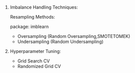 1. Imbalance Handling Techniques:

	Resampling Methods: 

	package: imblearn
	
	- Oversampling (Random Oversampling,SMOTETOMEK)
	- Undersampling (Random Undersampling)


2. Hyperparameter Tuning:

	- Grid Search CV
	- Randomized Grid CV
	
